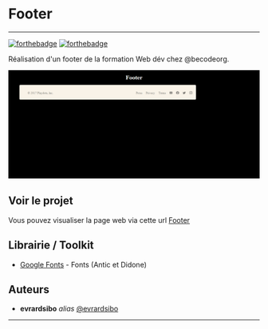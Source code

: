 # Footer
<hr>


[![forthebadge](https://forthebadge.com/images/badges/uses-html.svg)](https://forthebadge.com)
[![forthebadge](https://forthebadge.com/images/badges/uses-css.svg)](https://forthebadge.com)



Réalisation d'un footer de la formation Web dév chez @becodeorg.

![Preview](assets/img/footer.png)


## Voir le projet

Vous pouvez visualiser la page web via cette url [Footer]( https://evrardsibo.github.io/Design-components/)

## Librairie / Toolkit

* [Google Fonts](https://fonts.google.com/) - Fonts (Antic et Didone)


## Auteurs
* **evrardsibo** _alias_ [@evrardsibo](https://github.com/evrardsibo)

<hr>

